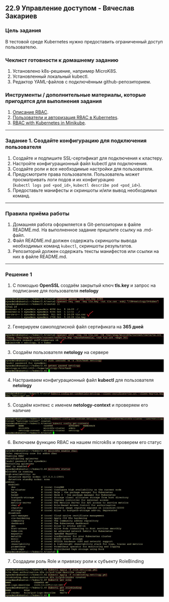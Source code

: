 ## 22.9 Управление доступом - Вячеслав Закариев

### Цель задания

В тестовой среде Kubernetes нужно предоставить ограниченный доступ пользователю.

### Чеклист готовности к домашнему заданию

1. Установлено k8s-решение, например MicroK8S.
2. Установленный локальный kubectl.
3. Редактор YAML-файлов с подключённым github-репозиторием.

### Инструменты / дополнительные материалы, которые пригодятся для выполнения задания

1. [Описание RBAC](https://kubernetes.io/docs/reference/access-authn-authz/rbac/).
2. [Пользователи и авторизация RBAC в Kubernetes](https://habr.com/ru/company/flant/blog/470503/).
3. [RBAC with Kubernetes in Minikube](https://medium.com/@HoussemDellai/rbac-with-kubernetes-in-minikube-4deed658ea7b).

---

### Задание 1. Создайте конфигурацию для подключения пользователя

1. Создайте и подпишите SSL-сертификат для подключения к кластеру.
2. Настройте конфигурационный файл kubectl для подключения.
3. Создайте роли и все необходимые настройки для пользователя.
4. Предусмотрите права пользователя. Пользователь может просматривать логи подов и их конфигурацию \
   (`kubectl logs pod <pod_id>`, `kubectl describe pod <pod_id>`).
6. Предоставьте манифесты и скриншоты и/или вывод необходимых команд.

---

### Правила приёма работы

1. Домашняя работа оформляется в Git-репозитории в файле README.md. На выполненное задание пришлите ссылку на .md-файл.
2. Файл README.md должен содержать скриншоты вывода необходимых команд `kubectl`, скриншоты результатов.
3. Репозиторий должен содержать тексты манифестов или ссылки на них в файле README.md.

---

### Решение 1

1. С помощью **OpenSSL** создаём закрытый ключ **tls.key** и запрос на подписание для пользователя **netology**

![genrsa](https://github.com/SlavaZakariev/netology-kuber/blob/9429a72bb7213e948bdca97c5b4640b0119386f0/2.4/resources/kub_2-9_1.1.jpg)

2. Генерируем самоподписной файл сертификата на **365 дней**

![x509](https://github.com/SlavaZakariev/netology-kuber/blob/9429a72bb7213e948bdca97c5b4640b0119386f0/2.4/resources/kub_2-9_1.2.jpg)

3. Создаём пользователя **netology** на сервере

![useradd](https://github.com/SlavaZakariev/netology-kuber/blob/9429a72bb7213e948bdca97c5b4640b0119386f0/2.4/resources/kub_2-9_1.3.jpg)

4. Настраиваем конфигурационный файл **kubectl** для пользователя **netology**

![ctl](https://github.com/SlavaZakariev/netology-kuber/blob/9429a72bb7213e948bdca97c5b4640b0119386f0/2.4/resources/kub_2-9_1.4.jpg)

5. Создаём контекс с именем **netology-context** и проверяем его наличие

![context](https://github.com/SlavaZakariev/netology-kuber/blob/9429a72bb7213e948bdca97c5b4640b0119386f0/2.4/resources/kub_2-9_1.5.jpg)

6. Включаем функцию RBAC на нашем microk8s и проверем его статус

![rbac](https://github.com/SlavaZakariev/netology-kuber/blob/9429a72bb7213e948bdca97c5b4640b0119386f0/2.4/resources/kub_2-9_1.6.jpg)

7. Создадим роль Role и привязку роли к субъекту RoleBinding

![role](https://github.com/SlavaZakariev/netology-kuber/blob/9429a72bb7213e948bdca97c5b4640b0119386f0/2.4/resources/kub_2-9_1.7.jpg)
